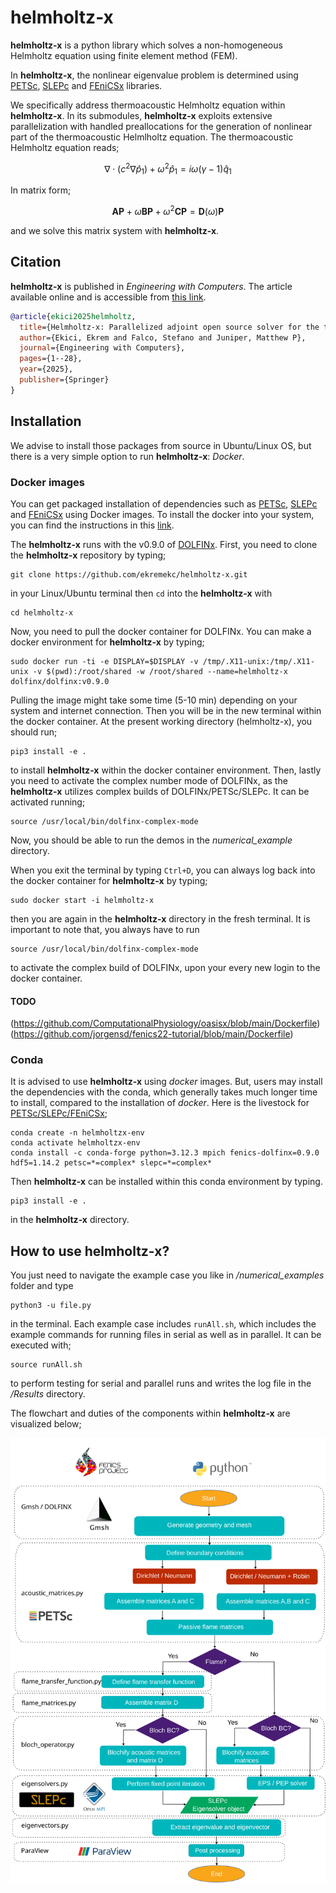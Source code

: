 # helmholtz-x

**helmholtz-x** is a python library which solves a non-homogeneous Helmholtz equation using finite element method (FEM).

In **helmholtz-x**, the nonlinear eigenvalue problem is determined using [PETSc](https://petsc.org/release/overview/), [SLEPc](https://slepc.upv.es/) and [FEniCSx](https://github.com/FEniCS) libraries. 

We specifically address thermoacoustic Helmholtz equation within **helmholtz-x**. In its submodules, **helmholtz-x** exploits extensive parallelization with handled preallocations for the generation of nonlinear part of the thermoacoustic Helmlholtz equation. The thermoacoustic Helmholtz equation reads;

$$ \nabla\cdot\left( c^2 \nabla  \hat{p}_1 \right) + \omega^2\hat{p}_1  = i\omega (\gamma-1)\hat{q}_1  $$

In matrix form;

$$ \textbf{A}\textbf{P} + \omega \textbf{B}\textbf{P} + \omega^2 \textbf{C} \textbf{P} = \textbf{D}(\omega)\textbf{P} $$

and we solve this matrix system with **helmholtz-x**.

## Citation

**helmholtz-x** is published in *Engineering with Computers*. The article available online and is accessible from [this link](https://link.springer.com/article/10.1007/s00366-025-02107-1).

```bibtex
@article{ekici2025helmholtz,
  title={Helmholtz-x: Parallelized adjoint open source solver for the thermoacoustic Helmholtz equation},
  author={Ekici, Ekrem and Falco, Stefano and Juniper, Matthew P},
  journal={Engineering with Computers},
  pages={1--28},
  year={2025},
  publisher={Springer}
}
```

## Installation

We advise to install those packages from source in Ubuntu/Linux OS, but there is a very simple option to run **helmholtz-x**: *Docker*.  

### Docker images

You can get packaged installation of dependencies such as [PETSc](https://petsc.org/release/overview/), [SLEPc](https://slepc.upv.es/) and [FEniCSx](https://github.com/FEniCS) using Docker images. To install the docker into your system, you can find the instructions in this [link](https://docs.docker.com/engine/install/ubuntu/#install-using-the-repository). 

The **helmholtz-x** runs with the v0.9.0 of [DOLFINx](https://github.com/FEniCS/dolfinx). First, you need to clone the **helmholtz-x** repository by typing;

```shell
git clone https://github.com/ekremekc/helmholtz-x.git
```
in your Linux/Ubuntu terminal then `cd` into the **helmholtz-x** with

```shell
cd helmholtz-x
```
Now, you need to pull the docker container for DOLFINx. You can make a docker environment for **helmholtz-x** by typing;

```shell
sudo docker run -ti -e DISPLAY=$DISPLAY -v /tmp/.X11-unix:/tmp/.X11-unix -v $(pwd):/root/shared -w /root/shared --name=helmholtz-x dolfinx/dolfinx:v0.9.0
```
Pulling the image might take some time (5-10 min) depending on your system and internet connection. Then you will be in the new terminal within the docker container. At the present working directory (helmholtz-x), you should run;

```shell
pip3 install -e .
```
to install **helmholtz-x** within the docker container environment. Then, lastly you need to activate the complex number mode of DOLFINx, as the **helmholtz-x** utilizes complex builds of DOLFINx/PETSc/SLEPc. It can be activated running;

```shell
source /usr/local/bin/dolfinx-complex-mode
```

Now, you should be able to run the demos in the *numerical_example* directory.

When you exit the terminal by typing `Ctrl+D`, you can always log back into the docker container for **helmholtz-x** by typing;

```shell
sudo docker start -i helmholtz-x
```
then you are again in the **helmholtz-x** directory in the fresh terminal. It is important to note that, you always have to run

```shell
source /usr/local/bin/dolfinx-complex-mode
```
to activate the complex build of DOLFINx, upon your every new login to the docker container.

#### TODO
(https://github.com/ComputationalPhysiology/oasisx/blob/main/Dockerfile)
(https://github.com/jorgensd/fenics22-tutorial/blob/main/Dockerfile)

### Conda

It is advised to use **helmholtz-x** using *docker* images. But, users may install the dependencies with the conda, which generally takes much longer time to install, compared to the installation of *docker*. Here is the livestock for [PETSc/SLEPc/FEniCSx](https://fenicsproject.discourse.group/t/error-when-trying-to-solve-complex-eigenvalue-problem-in-parallel/13546/3);

```shell
conda create -n helmholtzx-env
conda activate helmholtzx-env
conda install -c conda-forge python=3.12.3 mpich fenics-dolfinx=0.9.0 hdf5=1.14.2 petsc=*=complex* slepc=*=complex*
```
Then **helmholtz-x** can be installed within this conda environment by typing.

```shell
pip3 install -e .
```
in the **helmholtz-x** directory.

## How to use helmholtz-x?

You just need to navigate the example case you like in */numerical_examples* folder and type 

```shell
python3 -u file.py
```
in the terminal. Each example case includes `runAll.sh`, which includes the example commands for running files in serial as well as in parallel. It can be executed with;
```shell
source runAll.sh
```
to perform testing for serial and parallel runs and writes the log file in the */Results* directory.

The flowchart and duties of the components within **helmholtz-x** are visualized below;

![alt text](https://github.com/ekremekc/helmholtz-x/blob/main/docs/flowchart.svg?raw=true)


